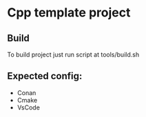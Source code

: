 # Cpp template project

## Build
To build project just run script at tools/build.sh

## Expected config:
- Conan
- Cmake
- VsCode
